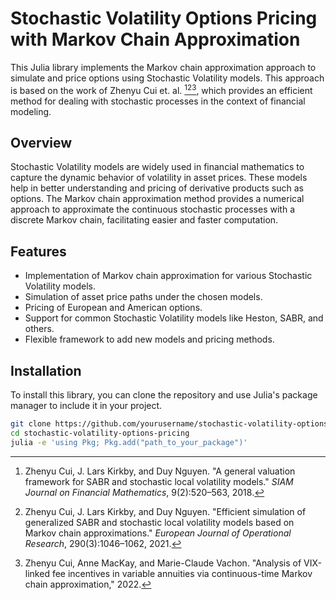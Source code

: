 # Stochastic Volatility Options Pricing with Markov Chain Approximation

This Julia library implements the Markov chain approximation approach to simulate and price options using Stochastic Volatility models. This approach is based on the work of Zhenyu Cui et. al. [^1][^2][^3], which provides an efficient method for dealing with stochastic processes in the context of financial modeling.

## Overview

Stochastic Volatility models are widely used in financial mathematics to capture the dynamic behavior of volatility in asset prices. These models help in better understanding and pricing of derivative products such as options. The Markov chain approximation method provides a numerical approach to approximate the continuous stochastic processes with a discrete Markov chain, facilitating easier and faster computation.

## Features

- Implementation of Markov chain approximation for various Stochastic Volatility models.
- Simulation of asset price paths under the chosen models.
- Pricing of European and American options.
- Support for common Stochastic Volatility models like Heston, SABR, and others.
- Flexible framework to add new models and pricing methods.

## Installation

To install this library, you can clone the repository and use Julia's package manager to include it in your project.

```sh
git clone https://github.com/yourusername/stochastic-volatility-options-pricing.git
cd stochastic-volatility-options-pricing
julia -e 'using Pkg; Pkg.add("path_to_your_package")'
```

<!-- Add Zhenyu Cui's references -->


[^1]: Zhenyu Cui, J. Lars Kirkby, and Duy Nguyen. "A general valuation framework for SABR and stochastic local volatility models." _SIAM Journal on Financial Mathematics_, 9(2):520–563, 2018.
[^2]: Zhenyu Cui, J. Lars Kirkby, and Duy Nguyen. "Efficient simulation of generalized SABR and stochastic local volatility models based on Markov chain approximations." _European Journal of Operational Research_, 290(3):1046–1062, 2021.
[^3]: Zhenyu Cui, Anne MacKay, and Marie-Claude Vachon. "Analysis of VIX-linked fee incentives in variable annuities via continuous-time Markov chain approximation," 2022.
